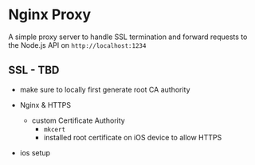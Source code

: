 # Nginx Proxy

A simple proxy server to handle SSL termination and forward requests to the Node.js API on `http://localhost:1234`

## SSL - TBD

- make sure to locally first generate root CA authority

- Nginx & HTTPS
  - custom Certificate Authority
    - `mkcert`
    - installed root certificate on iOS device to allow HTTPS

- ios setup